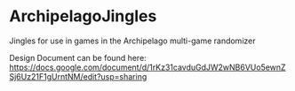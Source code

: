 # ArchipelagoJingles
Jingles for use in games in the Archipelago multi-game randomizer

Design Document can be found here: https://docs.google.com/document/d/1rKz31cavduGdJW2wNB6VUo5ewnZSj6Uz21F1gUrntNM/edit?usp=sharing
